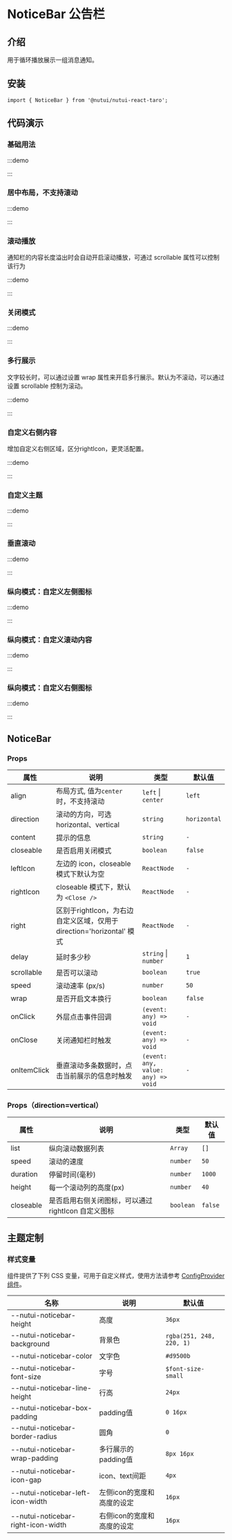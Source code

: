 # NoticeBar 公告栏

## 介绍

用于循环播放展示一组消息通知。

## 安装

```tsx
import { NoticeBar } from '@nutui/nutui-react-taro';
```

## 代码演示

### 基础用法

:::demo

<CodeBlock src='taro/demo1.tsx'></CodeBlock>

:::


### 居中布局，不支持滚动

:::demo

<CodeBlock src='taro/demo2.tsx'></CodeBlock>

:::


### 滚动播放

通知栏的内容长度溢出时会自动开启滚动播放，可通过 scrollable 属性可以控制该行为

:::demo

<CodeBlock src='taro/demo3.tsx'></CodeBlock>

:::

### 关闭模式

:::demo

<CodeBlock src='taro/demo4.tsx'></CodeBlock>

:::

### 多行展示

文字较长时，可以通过设置 wrap 属性来开启多行展示。默认为不滚动，可以通过设置 scrollable 控制为滚动。

:::demo

<CodeBlock src='taro/demo5.tsx'></CodeBlock>

:::


### 自定义右侧内容

增加自定义右侧区域，区分rightIcon，更灵活配置。

:::demo

<CodeBlock src='taro/demo6.tsx'></CodeBlock>

:::

### 自定义主题

:::demo

<CodeBlock src='taro/demo7.tsx'></CodeBlock>

:::


### 垂直滚动

:::demo

<CodeBlock src='taro/demo8.tsx'></CodeBlock>

:::

### 纵向模式：自定义左侧图标

:::demo

<CodeBlock src='taro/demo9.tsx'></CodeBlock>

:::

### 纵向模式：自定义滚动内容

:::demo

<CodeBlock src='taro/demo10.tsx'></CodeBlock>

:::

### 纵向模式：自定义右侧图标

:::demo

<CodeBlock src='taro/demo11.tsx'></CodeBlock>

:::

## NoticeBar

### Props

| 属性 | 说明 | 类型 | 默认值 |
| --- | --- | --- | --- |
| align | 布局方式, 值为`center`时，不支持滚动 | `left` \| `center` | `left` |
| direction | 滚动的方向，可选 horizontal、vertical | `string` | `horizontal` |
| content | 提示的信息 | `string` | `-` |
| closeable | 是否启用关闭模式 | `boolean` | `false` |
| leftIcon | 左边的 icon，closeable 模式下默认为空 | `ReactNode` | `-` |
| rightIcon | closeable 模式下，默认为 `<Close />` | `ReactNode` | `-` |
| right | 区别于rightIcon，为右边自定义区域，仅用于 direction='horizontal' 模式 | `ReactNode` | `-` |
| delay | 延时多少秒 | `string` \| `number` | `1` |
| scrollable | 是否可以滚动 | `boolean` | `true` |
| speed | 滚动速率 (px/s) | `number` | `50` |
| wrap | 是否开启文本换行 | `boolean` | `false` |
| onClick | 外层点击事件回调 | `(event: any) => void` | `-` |
| onClose | 关闭通知栏时触发 | `(event: any) => void` | `-` |
| onItemClick | 垂直滚动多条数据时，点击当前展示的信息时触发 | `(event: any, value: any) => void` | `-` |

### Props（direction=vertical）

| 属性 | 说明 | 类型 | 默认值 |
| --- | --- | --- | --- |
| list | 纵向滚动数据列表 | `Array` | `[]` |
| speed | 滚动的速度 | `number` | `50` |
| duration | 停留时间(毫秒) | `number` | `1000` |
| height | 每一个滚动列的高度(px) | `number` | `40` |
| closeable | 是否启用右侧关闭图标，可以通过 rightIcon 自定义图标 | `boolean` | `false` |

## 主题定制

### 样式变量

组件提供了下列 CSS 变量，可用于自定义样式，使用方法请参考 [ConfigProvider 组件](#/zh-CN/component/configprovider)。

| 名称 | 说明 | 默认值 |
| --- | --- | --- |
| \--nutui-noticebar-height | 高度 | `36px` |
| \--nutui-noticebar-background | 背景色 | `rgba(251, 248, 220, 1)` |
| \--nutui-noticebar-color | 文字色 | `#d9500b` |
| \--nutui-noticebar-font-size | 字号 | `$font-size-small` |
| \--nutui-noticebar-line-height | 行高 | `24px` |
| \--nutui-noticebar-box-padding | padding值 | `0 16px` |
| \--nutui-noticebar-border-radius | 圆角 | `0` |
| \--nutui-noticebar-wrap-padding | 多行展示的padding值 | `8px 16px` |
| \--nutui-noticebar-icon-gap | icon、text间距 | `4px` |
| \--nutui-noticebar-left-icon-width | 左侧icon的宽度和高度的设定 | `16px` |
| \--nutui-noticebar-right-icon-width | 右侧icon的宽度和高度的设定 | `16px` |
